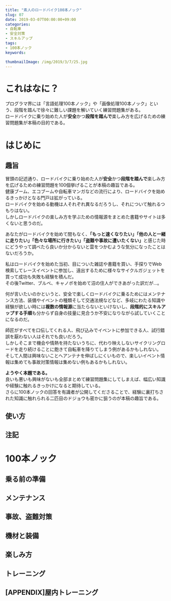 ```yaml
---
title: "素人のロードバイク100本ノック"
slug: 07
date: 2019-03-07T00:00:00+09:00
categories:
- 自転車
- 安全対策
- スキルアップ
tags:
- 100本ノック
keywords:

thumbnailImage: /img/2019/3/7/25.jpg
---
```


# これはなに？

プログラマ界には「言語処理100本ノック」や「画像処理100本ノック」という、段階を踏んで徐々に難しい課題を解いていく練習問題集がある。  
ロードバイクに乗り始めた人が**安全**かつ**段階を踏んで**楽しみ方を広げるための練習問題集が本稿の目的である。
<!--more-->

<!--toc-->

# はじめに

## 趣旨

冒頭の記述通り、ロードバイクに乗り始めた人が**安全**かつ**段階を踏んで**楽しみ方を広げるための練習問題を100個挙げることが本稿の趣旨である。  
健康ブーム、エコブームや自転車マンガなどの流行により、ロードバイクを始めるきっかけとなる門戸は拡がっている。  
ロードバイクを始める動機は人それぞれ異なるだろうし、それについて触れるつもりはない。  
しかし<ssr>ロードバイクの楽しみ方</ssr>を学ぶための情報源をまとめた書籍やサイトは多くないと思うのだ。  
  
あなたがロードバイクを始めて間もなく、<b>「もっと速くなりたい」「他の人と一緒に走りたい」「色々な場所に行きたい」「盗難や事故に遭いたくない」</b>と感じた時に<ssr>どうやって調べたら良いか分からない</ssr>と雲をつかむような気分になったことはないだろうか。  
  
私はロードバイクを始めた当初、目についた雑誌や書籍を買い、手探りでWeb検索してレースイベントに参加し、遠出するために様々なサイクルガジェットを買って成功も失敗も経験を積んだ。  
その後Twitter、ブルベ、キャノボを始めて沼の住人ができあがった訳だが…。  
  
何が言いたいのかというと、安全で楽しくロードバイクに乗るためにはメンテナンス方法、装備やイベントの種類そして交通法規などなど、多岐にわたる知識や経験が欲しい時には<b>複数の情報源</b>に当たらないといけないし、<b>段階的にスキルアップする手順</b>も分からず自身の技量に見合うか不安になりながら試していくことになるのだ。  
  
師匠がすべてを口伝してくれる人、飛び込みでイベントに参加できる人、試行錯誤を厭わない人はそれでも良いだろう。  
しかしそこまで機会や情熱を持たないうちに、代わり映えしないサイクリングロードを走り続けることに飽きて自転車を降りてしまう例があるかもしれない。  
そして人間は興味ないことへアンテナを伸ばしにくいもので、楽しいイベント情報は集めても事故対策情報は集めない例もあるかもしれない。  
  
<b>ようやく本題である。</b>  
良いも悪いも興味がないも全部まとめて練習問題集にしてしまえば、幅広い知識や経験に触れるきっかけになると期待している。  
さらに100本ノックの回答を有識者が公開してくださることで、経験に裏打ちされた知識に触れられる二匹目のドジョウも密かに狙うのが本稿の趣旨である。

## 使い方

## 注記

# 100本ノック

## 乗る前の準備

## メンテナンス

## 事故、盗難対策

## 機材と装備

## 楽しみ方

## トレーニング

## [APPENDIX]屋内トレーニング